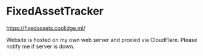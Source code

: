 # FixedAssetTracker

https://fixedassets.coolidge.ml/

Website is hosted on my own web server and proxied via CloudFlare. Please notify me if server is down.



